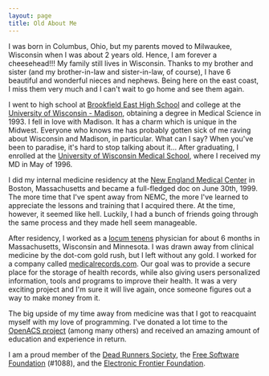 ```yaml
---
layout: page
title: Old About Me
---
```


I was born in Columbus, Ohio, but my parents moved to Milwaukee, 
Wisconsin when I was about 2 years old. Hence, I am forever a 
cheesehead!!! My family still lives in Wisconsin. Thanks to my 
brother and sister (and my brother-in-law and sister-in-law, of 
course), I have 6 beautiful and wonderful nieces and nephews. Being
here on the east coast, I miss them very much and I can't wait to go
home and see them again.

I went to high school at [Brookfield East High
School](http://www.elmbrookschools.org/BrookfieldEast/index.nws) and
college at the [University of Wisconsin -
Madison](http://www.wisc.edu/), obtaining a degree in Medical Science
in 1993. I fell in love with Madison. It has a charm which is unique
in the Midwest. Everyone who knows me has probably gotten sick of me
raving about Wisconsin and Madison, in particular. What can I say?
When you've been to paradise, it's hard to stop talking about it...
After graduating, I enrolled at the [University of Wisconsin Medical
School](http://www.med.wisc.edu/), where I received my MD in May of
1996.

I did my internal medicine residency at the [New England Medical
Center](http://nemc.org/home/) in Boston, Massachusetts and became a
full-fledged doc on June 30th, 1999. The more time that I've spent
away from NEMC, the more I've learned to appreciate the lessons and
training that I acquired there. At the time, however, it seemed like
hell. Luckily, I had a bunch of friends going through the same process
and they made hell seem manageable.

After residency, I worked as a [locum
tenens](http://en.wikipedia.org/wiki/Locum) physician for about 6
months in Massachusetts, Wisconsin and Minnesota. I was drawn away
from clinical medicine by the dot-com gold rush, but I left without
any gold. I worked for a company called
[medicalrecords.com](http://medicalrecords.com/). Our goal was to
provide a secure place for the storage of health records, while also
giving users personalized information, tools and programs to improve
their health. It was a very exciting project and I'm sure it will live
again, once someone figures out a way to make money from it.

The big upside of my time away from medicine was that I got to
reacquaint myself with my love of programming. I've donated a lot time
to the [OpenACS project](http://openacs.org) (among many others) and
received an amazing amount of education and experience in return.

I am a proud member of the [Dead Runners
Society](http://storm.cadcam.iupui.edu/drs/drs.html), the [Free
Software Foundation](http://www.fsf.org) (#1088), and the
[Electronic Frontier Foundation](http://www.eff.org).
